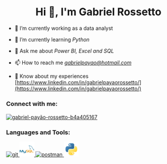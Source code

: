 <h1 align="center">Hi 👋, I'm Gabriel Rossetto</h1>

- 🔭 I’m currently working as a data analyst

- 🌱 I’m currently learning *Python*

- 💬 Ask me about *Power BI, Excel and SQL*

- 📫 How to reach me *gabrielpayao@hotmail.com*

- 📄 Know about my experiences [https://www.linkedin.com/in/gabrielpayaorossetto/](https://www.linkedin.com/in/gabrielpayaorossetto/)

<h3 align="left">Connect with me:</h3>
<p align="left">
<a href="https://linkedin.com/in/gabriel-payão-rossetto-b4a405167" target="blank"><img align="center" src="https://raw.githubusercontent.com/rahuldkjain/github-profile-readme-generator/master/src/images/icons/Social/linked-in-alt.svg" alt="gabriel-payão-rossetto-b4a405167" height="30" width="40" /></a>

<h3 align="left">Languages and Tools:</h3>
<p align="left"> <a href="https://git-scm.com/" target="_blank" rel="noreferrer"> <img src="https://www.vectorlogo.zone/logos/git-scm/git-scm-icon.svg" alt="git" width="40" height="40"/> </a> <a href="https://www.mysql.com/" target="_blank" rel="noreferrer"> <img src="https://raw.githubusercontent.com/devicons/devicon/master/icons/mysql/mysql-original-wordmark.svg" alt="mysql" width="40" height="40"/> </a> <a href="https://postman.com" target="_blank" rel="noreferrer"> <img src="https://www.vectorlogo.zone/logos/getpostman/getpostman-icon.svg" alt="postman" width="40" height="40"/> </a> <a href="https://www.python.org" target="_blank" rel="noreferrer"> <img src="https://raw.githubusercontent.com/devicons/devicon/master/icons/python/python-original.svg" alt="python" width="40" height="40"/> </a>
